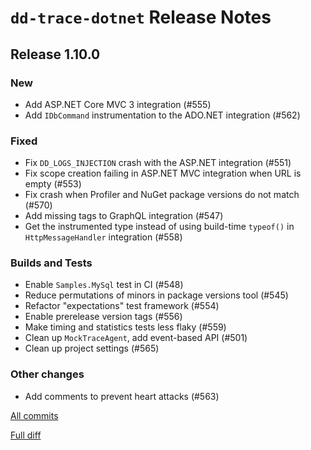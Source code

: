 # `dd-trace-dotnet` Release Notes


## Release 1.10.0

### New
- Add ASP.NET Core MVC 3 integration (#555)
- Add `IDbCommand` instrumentation to the ADO.NET integration (#562)

### Fixed
- Fix `DD_LOGS_INJECTION` crash with the ASP.NET integration (#551)
- Fix scope creation failing in ASP.NET MVC integration when URL is empty (#553)
- Fix crash when Profiler and NuGet package versions do not match (#570)
- Add missing tags to GraphQL integration (#547)
- Get the instrumented type instead of using build-time `typeof()` in `HttpMessageHandler` integration (#558)

### Builds and Tests
- Enable `Samples.MySql` test in CI (#548)
- Reduce permutations of minors in package versions tool (#545)
- Refactor "expectations" test framework (#554)
- Enable prerelease version tags (#556)
- Make timing and statistics tests less flaky (#559)
- Clean up `MockTraceAgent`, add event-based API (#501)
- Clean up project settings (#565)

### Other changes
- Add comments to prevent heart attacks (#563)

[All commits](https://github.com/DataDog/dd-trace-dotnet/compare/v1.9.0...v1.10.0)

[Full diff](https://github.com/DataDog/dd-trace-dotnet/compare/v1.9.0..v1.10.0)